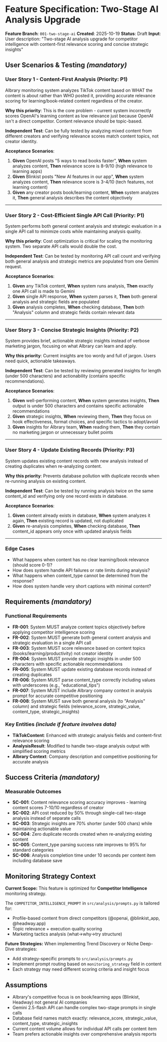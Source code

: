 # Feature Specification: Two-Stage AI Analysis Upgrade

**Feature Branch**: `001-two-stage-ai`
**Created**: 2025-10-19
**Status**: Draft
**Input**: User description: "Two-stage AI analysis upgrade for competitor intelligence with content-first relevance scoring and concise strategic insights"

## User Scenarios & Testing *(mandatory)*

### User Story 1 - Content-First Analysis (Priority: P1)

AIbrary monitoring system analyzes TikTok content based on WHAT the content is about rather than WHO posted it, providing accurate relevance scoring for learning/book-related content regardless of the creator.

**Why this priority**: This is the core problem - current system incorrectly scores OpenAI's learning content as low relevance just because OpenAI isn't a direct competitor. Content relevance should be topic-based.

**Independent Test**: Can be fully tested by analyzing mixed content from different creators and verifying relevance scores match content topics, not creator identity.

**Acceptance Scenarios**:

1. **Given** OpenAI posts "5 ways to read books faster", **When** system analyzes content, **Then** relevance score is 8-9/10 (high relevance to learning apps)
2. **Given** Blinkist posts "New AI features in our app", **When** system analyzes content, **Then** relevance score is 3-4/10 (tech features, not learning content)
3. **Given** any creator posts book/learning content, **When** system analyzes it, **Then** general analysis describes the content objectively

---

### User Story 2 - Cost-Efficient Single API Call (Priority: P1)

System performs both general content analysis and strategic evaluation in a single API call to minimize costs while maintaining analysis quality.

**Why this priority**: Cost optimization is critical for scaling the monitoring system. Two separate API calls would double the cost.

**Independent Test**: Can be tested by monitoring API call count and verifying both general analysis and strategic metrics are populated from one Gemini request.

**Acceptance Scenarios**:

1. **Given** any TikTok content, **When** system runs analysis, **Then** exactly one API call is made to Gemini
2. **Given** single API response, **When** system parses it, **Then** both general analysis and strategic fields are populated
3. **Given** analysis completes, **When** checking database, **Then** both "Analysis" column and strategic fields contain relevant data

---

### User Story 3 - Concise Strategic Insights (Priority: P2)

System provides brief, actionable strategic insights instead of verbose marketing jargon, focusing on what AIbrary can learn and apply.

**Why this priority**: Current insights are too wordy and full of jargon. Users need quick, actionable takeaways.

**Independent Test**: Can be tested by reviewing generated insights for length (under 500 characters) and actionability (contains specific recommendations).

**Acceptance Scenarios**:

1. **Given** well-performing content, **When** system generates insights, **Then** output is under 500 characters and contains specific actionable recommendations
2. **Given** strategic insights, **When** reviewing them, **Then** they focus on hook effectiveness, format choices, and specific tactics to adopt/avoid
3. **Given** insights for AIbrary team, **When** reading them, **Then** they contain no marketing jargon or unnecessary bullet points

---

### User Story 4 - Update Existing Records (Priority: P3)

System updates existing content records with new analysis instead of creating duplicates when re-analyzing content.

**Why this priority**: Prevents database pollution with duplicate records when re-running analysis on existing content.

**Independent Test**: Can be tested by running analysis twice on the same content_id and verifying only one record exists in database.

**Acceptance Scenarios**:

1. **Given** content already exists in database, **When** system analyzes it again, **Then** existing record is updated, not duplicated
2. **Given** re-analysis completes, **When** checking database, **Then** content_id appears only once with updated analysis fields

---

### Edge Cases

- What happens when content has no clear learning/book relevance (should score 0-1)?
- How does system handle API failures or rate limits during analysis?
- What happens when content_type cannot be determined from the response?
- How does system handle very short captions with minimal content?

## Requirements *(mandatory)*

### Functional Requirements

- **FR-001**: System MUST analyze content topics objectively before applying competitor intelligence scoring
- **FR-002**: System MUST generate both general content analysis and strategic evaluation in a single API call
- **FR-003**: System MUST score relevance based on content topics (books/learning/productivity) not creator identity
- **FR-004**: System MUST provide strategic insights in under 500 characters with specific actionable recommendations
- **FR-005**: System MUST update existing database records instead of creating duplicates
- **FR-006**: System MUST parse content_type correctly including values with underscores (e.g., "educational_tips")
- **FR-007**: System MUST include AIbrary company context in analysis prompt for accurate competitive positioning
- **FR-008**: System MUST save both general analysis (to "Analysis" column) and strategic fields (relevance_score, strategic_value, content_type, strategic_insights)

### Key Entities *(include if feature involves data)*

- **TikTokContent**: Enhanced with strategic analysis fields and content-first relevance scoring
- **AnalysisResult**: Modified to handle two-stage analysis output with simplified scoring metrics
- **AIbrary Context**: Company description and competitive positioning for accurate analysis

## Success Criteria *(mandatory)*

### Measurable Outcomes

- **SC-001**: Content relevance scoring accuracy improves - learning content scores 7-10/10 regardless of creator
- **SC-002**: API cost reduced by 50% through single-call two-stage analysis instead of separate calls
- **SC-003**: Strategic insights are 70% shorter (under 500 chars) while maintaining actionable value
- **SC-004**: Zero duplicate records created when re-analyzing existing content
- **SC-005**: Content_type parsing success rate improves to 95% for standard categories
- **SC-006**: Analysis completion time under 10 seconds per content item including database save

## Monitoring Strategy Context

**Current Scope:** This feature is optimized for **Competitor Intelligence** monitoring strategy.

The `COMPETITOR_INTELLIGENCE_PROMPT` in `src/analysis/prompts.py` is tailored for:
- Profile-based content from direct competitors (@openai, @blinkist_app, @headway.app)
- Topic relevance + execution quality scoring
- Marketing tactics analysis (what→why→try structure)

**Future Strategies:** When implementing Trend Discovery or Niche Deep-Dive strategies:
- Add strategy-specific prompts to `src/analysis/prompts.py`
- Implement prompt routing based on `monitoring_strategy` field in content
- Each strategy may need different scoring criteria and insight focus

## Assumptions

- AIbrary's competitive focus is on book/learning apps (Blinkist, Headway) not general AI companies
- Gemini 2.5-flash API can handle complex two-stage prompts in single calls
- Database field names match exactly: relevance_score, strategic_value, content_type, strategic_insights
- Current content volume allows for individual API calls per content item
- Team prefers actionable insights over comprehensive analysis reports
